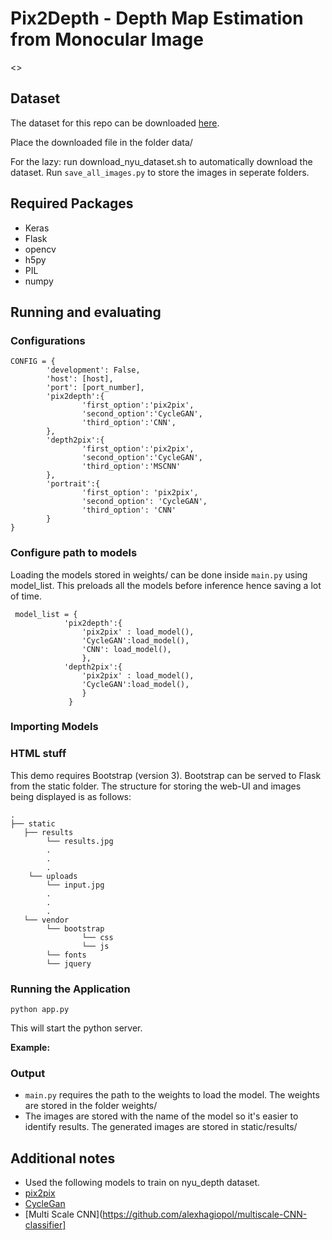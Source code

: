 # Pix2Depth - Depth Map Estimation from Monocular Image

<<write about repo>>

## Dataset
The dataset for this repo can be downloaded [here](https://cs.nyu.edu/~silberman/datasets/nyu_depth_v2.html).

Place the downloaded file in the folder data/

For the lazy: run download_nyu_dataset.sh to automatically download the dataset. Run  `save_all_images.py` to store the images in seperate folders.

## Required Packages
* Keras
* Flask
* opencv
* h5py
* PIL
* numpy

## Running and evaluating

### Configurations
```
CONFIG = {
        'development': False,
        'host': [host],
        'port': [port_number],
        'pix2depth':{
                'first_option':'pix2pix',
                'second_option':'CycleGAN',
                'third_option':'CNN',
        },
        'depth2pix':{
                'first_option':'pix2pix',
                'second_option':'CycleGAN',
                'third_option':'MSCNN'
        },
        'portrait':{
                'first_option': 'pix2pix',
                'second_option': 'CycleGAN',
                'third_option': 'CNN'
        }
}

```

### Configure path to models

Loading the models stored in weights/ can be done inside `main.py` using model_list. This preloads all the models before inference hence saving a lot of time.

```
 model_list = {  
            'pix2depth':{ 
                'pix2pix' : load_model(),
                'CycleGAN':load_model(),
                'CNN': load_model(),
                },
            'depth2pix':{ 
                'pix2pix' : load_model(),
                'CycleGAN':load_model(),
                }
             }
```


### Importing Models


### HTML stuff

This demo requires Bootstrap (version 3). Bootstrap can be served to Flask from the static folder. The structure for storing the web-UI and images being displayed is as follows:

```
.
├── static
   ├── results
        └── results.jpg
        .
        .
        .
    └── uploads
        └── input.jpg
        .
        .
        .
   └── vendor
        └── bootstrap
                └── css
                └── js
        └── fonts
        └── jquery
```

### Running the Application

`python app.py`

This will start the python server.


**Example:**

### Output
- `main.py` requires the path to the weights to load the model. The weights are stored in the folder weights/
- The images are stored with the name of the model so it's easier to identify results. The generated images are stored in static/results/ 

## Additional notes
* Used the following models to train on nyu_depth dataset.
 * [pix2pix](https://github.com/phillipi/pix2pix)
 * [CycleGan](https://github.com/junyanz/CycleGAN)
 * [Multi Scale CNN](https://github.com/alexhagiopol/multiscale-CNN-classifier]

